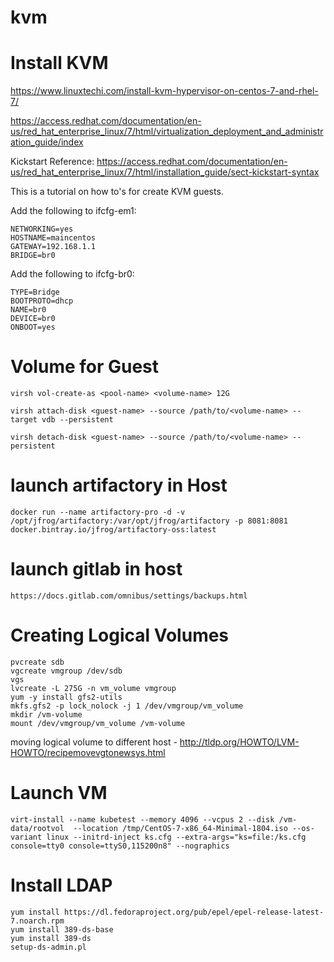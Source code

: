 # kvm

# Install KVM
https://www.linuxtechi.com/install-kvm-hypervisor-on-centos-7-and-rhel-7/

https://access.redhat.com/documentation/en-us/red_hat_enterprise_linux/7/html/virtualization_deployment_and_administration_guide/index

Kickstart Reference: https://access.redhat.com/documentation/en-us/red_hat_enterprise_linux/7/html/installation_guide/sect-kickstart-syntax

This is a tutorial on how to's for create KVM guests. 

Add the following to ifcfg-em1:
```
NETWORKING=yes
HOSTNAME=maincentos
GATEWAY=192.168.1.1
BRIDGE=br0
```

Add the following to ifcfg-br0:
```
TYPE=Bridge
BOOTPROTO=dhcp
NAME=br0
DEVICE=br0
ONBOOT=yes
```

# Volume for Guest
`virsh vol-create-as <pool-name> <volume-name> 12G`

`virsh attach-disk <guest-name> --source /path/to/<volume-name> --target vdb --persistent`

`virsh detach-disk <guest-name> --source /path/to/<volume-name> --persistent`

# launch artifactory in Host
`docker run --name artifactory-pro -d -v /opt/jfrog/artifactory:/var/opt/jfrog/artifactory -p 8081:8081 docker.bintray.io/jfrog/artifactory-oss:latest`

# launch gitlab in host
`https://docs.gitlab.com/omnibus/settings/backups.html`


# Creating Logical Volumes

```
pvcreate sdb
vgcreate vmgroup /dev/sdb
vgs
lvcreate -L 275G -n vm_volume vmgroup
yum -y install gfs2-utils
mkfs.gfs2 -p lock_nolock -j 1 /dev/vmgroup/vm_volume 
mkdir /vm-volume
mount /dev/vmgroup/vm_volume /vm-volume
```

moving logical volume to different host - http://tldp.org/HOWTO/LVM-HOWTO/recipemovevgtonewsys.html

# Launch VM

```
virt-install --name kubetest --memory 4096 --vcpus 2 --disk /vm-data/rootvol  --location /tmp/CentOS-7-x86_64-Minimal-1804.iso --os-variant linux --initrd-inject ks.cfg --extra-args="ks=file:/ks.cfg console=tty0 console=ttyS0,115200n8" --nographics
```

# Install LDAP
```
yum install https://dl.fedoraproject.org/pub/epel/epel-release-latest-7.noarch.rpm
yum install 389-ds-base
yum install 389-ds
setup-ds-admin.pl
```
